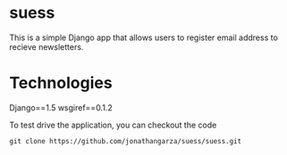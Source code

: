 suess
=====

This is a simple Django app that allows users to register email address
to recieve newsletters.

Technologies
====
Django==1.5
wsgiref==0.1.2


To test drive the application, you can checkout the code

``git clone https://github.com/jonathangarza/suess/suess.git``



